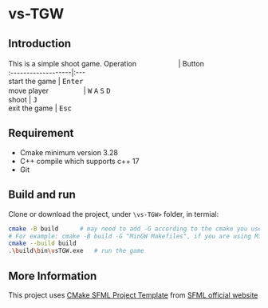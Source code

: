 # vs-TGW
## Introduction
This is a simple shoot game.
Operation　　　　　　| Button  
:-------------------|:---  
start the game      | <kbd>Enter</kbd>  
move player　　　　　| <kbd>W</kbd> <kbd>A</kbd> <kbd>S</kbd> <kbd>D</kbd>  
shoot               | <kbd>J</kbd>  
exit the game       | <kbd>Esc</kbd>

## Requirement
- Cmake minimum version 3.28
- C++ compile which supports c++ 17
- Git

## Build and run
Clone or download the project, under `\vs-TGW>` folder, in termial:
```bash
cmake -B build      # may need to add -G according to the cmake you use
# For example: cmake -B build -G "MinGW Makefiles", if you are using MinGW
cmake --build build
.\build\bin\vsTGW.exe   # run the game
```

## More Information
This project uses [CMake SFML Project Template](https://github.com/SFML/cmake-sfml-project/tree/sfml2) from [SFML official website](https://www.sfml-dev.org/tutorials/2.6/)
